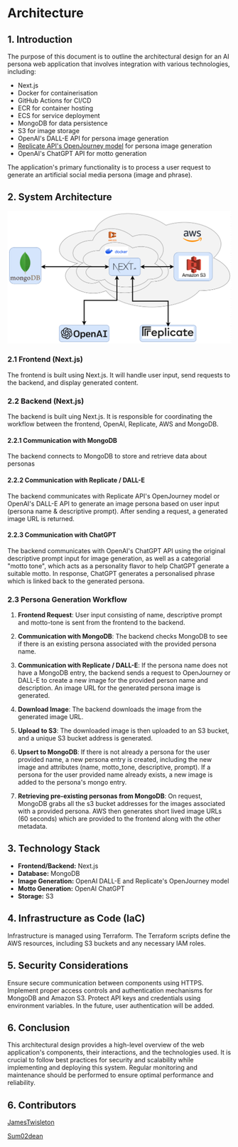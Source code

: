 # Architecture

## 1. Introduction
The purpose of this document is to outline the architectural design for an AI persona web application that involves integration with various technologies, including:
* Next.js
* Docker for containerisation
* GitHub Actions for CI/CD
* ECR for container hosting
* ECS for service deployment
* MongoDB for data persistence
* S3 for image storage
* OpenAI's DALL-E API for persona image generation
* [Replicate API's OpenJourney model](https://replicate.com/prompthero/openjourney) for persona image generation
* OpenAI's ChatGPT API for motto generation

The application's primary functionality is to process a user request to generate an artificial social media persona (image and phrase).

## 2. System Architecture
<img src="architecture.png" alt="scheme" width="800"/>


### 2.1 Frontend (Next.js)
The frontend is built using Next.js. It will handle user input, send requests to the backend, and display generated content.

### 2.2 Backend (Next.js)
The backend is built uing Next.js. It is responsible for coordinating the workflow between the frontend, OpenAI, Replicate, AWS and MongoDB.

#### 2.2.1 Communication with MongoDB
The backend connects to MongoDB to store and retrieve data about personas

#### 2.2.2 Communication with Replicate / DALL-E

The backend communicates with Replicate API's OpenJourney model or OpenAI's DALL-E API to generate an image persona based on user input (persona name & descriptive prompt). After sending a request, a generated image URL is returned.

#### 2.2.3 Communication with ChatGPT
The backend communicates with OpenAI's ChatGPT  API using the original descriptive prompt input for image generation, as well as a categorial "motto tone", which acts as a personality flavor to help ChatGPT generate a suitable motto. In response, ChatGPT generates a personalised phrase which is linked back to the generated persona.

### 2.3 Persona Generation Workflow
1. **Frontend Request**: User input consisting of name, descriptive prompt and motto-tone is sent from the frontend to the backend.

2. **Communication with MongoDB**: The backend checks MongoDB to see if there is an existing persona associated with the provided persona name.

3. **Communication with Replicate / DALL-E**: If the persona name does not have a MongoDB entry, the backend sends a request to OpenJourney or DALL-E to create a new image for the provided person name and description. An image URL for the generated persona image is generated.

5. **Download Image**: The backend downloads the image from the generated image URL.

6. **Upload to S3**: The downloaded image is then uploaded to an S3 bucket, and a unique S3 bucket address is generated.

7. **Upsert to MongoDB**: If there is not already a persona for the user provided name, a new persona entry is created, including the new image and attributes (name, motto_tone, descriptive, prompt). If a persona for the user provided name already exists, a new image is added to the persona's mongo entry.

8. **Retrieving pre-existing personas from MongoDB**: On request, MongoDB grabs all the s3 bucket addresses for the images associated with a provided persona. AWS then generates short lived image URLs (60 seconds) which are provided to the frontend along with the other metadata.

## 3. Technology Stack

- **Frontend/Backend:** Next.js
- **Database:** MongoDB
- **Image Generation:** OpenAI DALL-E and Replicate's OpenJourney model
- **Motto Generation:** OpenAI ChatGPT
- **Storage:** S3

## 4. Infrastructure as Code (IaC)

Infrastructure is managed using Terraform. The Terraform scripts define the AWS resources, including S3 buckets and any necessary IAM roles.

## 5. Security Considerations

Ensure secure communication between components using HTTPS. Implement proper access controls and authentication mechanisms for MongoDB and Amazon S3. Protect API keys and credentials using environment variables. In the future, user authentication will be added.

## 6. Conclusion

This architectural design provides a high-level overview of the web application's components, their interactions, and the technologies used. It is crucial to follow best practices for security and scalability while implementing and deploying this system. Regular monitoring and maintenance should be performed to ensure optimal performance and reliability.

## 6. Contributors

[JamesTwisleton](https://github.com/JamesTwisleton)

[Sum02dean](https://github.com/sum02dean)
